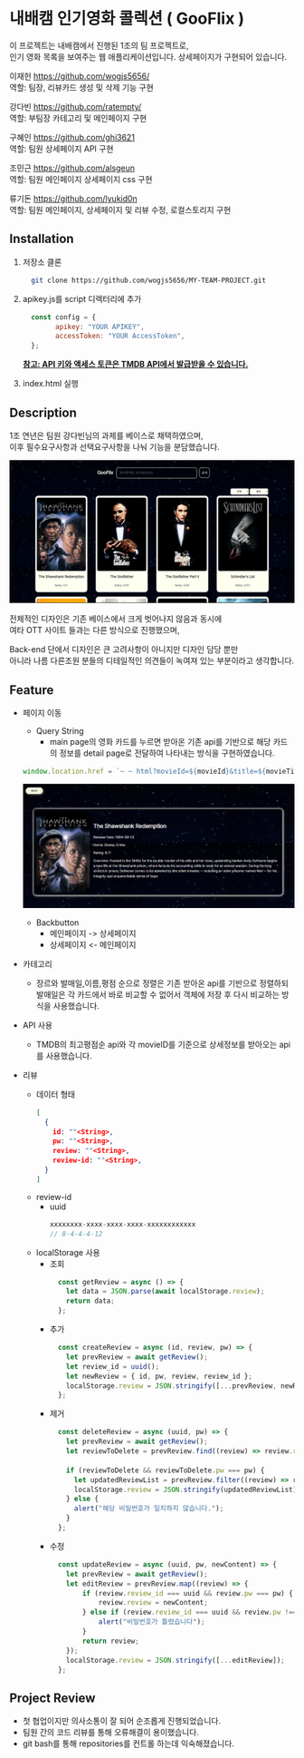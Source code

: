 # 내배캠 인기영화 콜렉션 ( GooFlix )

이 프로젝트는 내배캠에서 진행된 1조의 팀 프로젝트로,   
인기 영화 목록을 보여주는 웹 애플리케이션입니다. 상세페이지가 구현되어 있습니다.

이재헌 https://github.com/wogjs5656/  
역할: 팀장, 리뷰카드 생성 및 삭제 기능 구현  

강다빈 https://github.com/ratempty/  
역할: 부팀장 카테고리 및 메인페이지 구현  

구혜인 https://github.com/ghi3621  
역할: 팀원 상세페이지 API 구현  

조민근 https://github.com/alsgeun  
역할: 팀원 메인페이지 상세페이지 css 구현  

류기돈 https://github.com/lyukid0n  
역할: 팀원 메인페이지, 상세페이지 및 리뷰 수정, 로컬스토리지 구현  

## Installation

1. 저장소 클론
    ```bash
      git clone https://github.com/wogjs5656/MY-TEAM-PROJECT.git
    ```

2. apikey.js를 script 디렉터리에 추가
    ```js
      const config = {
            apikey: "YOUR APIKEY",
            accessToken: "YOUR AccessToken",
      };
    ```
    <u>**참고: API 키와 액세스 토큰은 TMDB API에서 발급받을 수 있습니다.**</u>

3. index.html  실행

## Description

1조 연년은 팀원 강다빈님의 과제를 베이스로 채택하였으며,  
이후 필수요구사항과 선택요구사항을 나눠 기능을 분담했습니다.

![Alt text](image.png)

전체적인 디자인은 기존 베이스에서 크게 벗어나지 않음과 동시에  
여타 OTT 사이트 들과는 다른 방식으로 진행했으며,  

Back-end 단에서 디자인은 큰 고려사항이 아니지만 디자인 담당 뿐만  
아니라 나름 다른조원 분들의 디테일적인 의견들이 녹여져 있는 부분이라고 생각합니다.
## Feature
  - 페이지 이동  
    - Query String  
      -  main page의 영화 카드를 누르면 받아온 기존 api를 기반으로 해당 카드의 정보를 detail page로 전달하여 나타내는 방식을 구현하였습니다.

    ```js
    window.location.href = `~ ~ html?movieId=${movieId}&title=${movieTitle}`;
    ```
    ![Alt text](image-1.png)
    - Backbutton
      - 메인페이지 -> 상세페이지
      - 상세페이지 <- 메인페이지 
  - 카테고리
    - 장르와 발매일,이름,평점 순으로 정렬은 기존 받아온 api를 기반으로 정렬하되 발매일은 각 카드에서 바로 비교할 수 없어서 객체에 저장 후 다시 비교하는 방식을 사용했습니다.
  - API 사용
    - TMDB의 최고평점순 api와 각 movieID를 기준으로 상세정보를 받아오는 api를 사용했습니다.
  - 리뷰
    - 데이터 형태
      ```json
      [
        {
          id: ""<String>,
          pw: ""<String>,
          review: ""<String>,
          review-id: ""<String>,
        }
      ]
      ```
    - review-id
      - uuid
        ```js
        xxxxxxxx-xxxx-xxxx-xxxx-xxxxxxxxxxxx 
        // 8-4-4-4-12
        ```
    - localStorage 사용
      - 조회
        ```js
          const getReview = async () => {
            let data = JSON.parse(await localStorage.review);
            return data;
          };
        ```
      - 추가
        ```js
          const createReview = async (id, review, pw) => {
            let prevReview = await getReview();
            let review_id = uuid();
            let newReview = { id, pw, review, review_id };
            localStorage.review = JSON.stringify([...prevReview, newReview]);
          };
        ```
      - 제거
        ```js
          const deleteReview = async (uuid, pw) => {
            let prevReview = await getReview();
            let reviewToDelete = prevReview.find((review) => review.review_id === uuid);

            if (reviewToDelete && reviewToDelete.pw === pw) {
              let updatedReviewList = prevReview.filter((review) => review.review_id !== uuid);
              localStorage.review = JSON.stringify(updatedReviewList);
            } else {
              alert("해당 비밀번호가 일치하지 않습니다.");
            }
          };
        ```
      - 수정
        ```js
          const updateReview = async (uuid, pw, newContent) => {
            let prevReview = await getReview();
            let editReview = prevReview.map((review) => {
                if (review.review_id === uuid && review.pw === pw) {
                    review.review = newContent;
                } else if (review.review_id === uuid && review.pw !== pw) {
                    alert("비밀번호가 틀렸습니다");
                }
                return review;
            });
            localStorage.review = JSON.stringify([...editReview]);
          };
        ```

## Project Review
- 첫 협업이지만 의사소통이 잘 되어 순조롭게 진행되었습니다.
- 팀원 간의 코드 리뷰를 통해 오류해결이 용이했습니다.
- git bash를 통해 repositories를 컨트롤 하는데 익숙해졌습니다.
